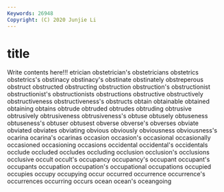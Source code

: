 ```yaml
---
Keywords: 26948
Copyright: (C) 2020 Junjie Li
---
```


# title

Write contents here!!!
etrician 
obstetrician's 
obstetricians 
obstetrics
obstetrics's 
obstinacy 
obstinacy's 
obstinate 
obstinately 
obstreperous 
obstruct 
obstructed 
obstructing 
obstruction
obstruction's 
obstructionist 
obstructionist's 
obstructionists 
obstructions 
obstructive 
obstructively 
obstructiveness 
obstructiveness's 
obstructs
obtain 
obtainable 
obtained 
obtaining 
obtains 
obtrude 
obtruded 
obtrudes 
obtruding 
obtrusive
obtrusively 
obtrusiveness 
obtrusiveness's 
obtuse 
obtusely 
obtuseness 
obtuseness's 
obtuser 
obtusest 
obverse
obverse's 
obverses 
obviate 
obviated 
obviates 
obviating 
obvious 
obviously 
obviousness 
obviousness's
ocarina 
ocarina's 
ocarinas 
occasion 
occasion's 
occasional 
occasionally 
occasioned 
occasioning 
occasions
occidental 
occidental's 
occidentals 
occlude 
occluded 
occludes 
occluding 
occlusion 
occlusion's 
occlusions
occlusive 
occult 
occult's 
occupancy 
occupancy's 
occupant 
occupant's 
occupants 
occupation 
occupation's
occupational 
occupations 
occupied 
occupies 
occupy 
occupying 
occur 
occurred 
occurrence 
occurrence's
occurrences 
occurring 
occurs 
ocean 
ocean's 
oceangoing 
